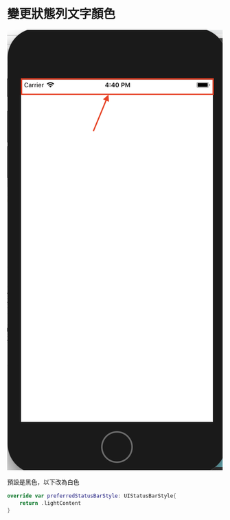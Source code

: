 # 變更狀態列文字顏色

![](../../.gitbook/assets/ying-mu-kuai-zhao-20190122-xia-wu-4.40.50.png)

預設是黑色，以下改為白色

```swift
override var preferredStatusBarStyle: UIStatusBarStyle{
    return .lightContent
}
```

